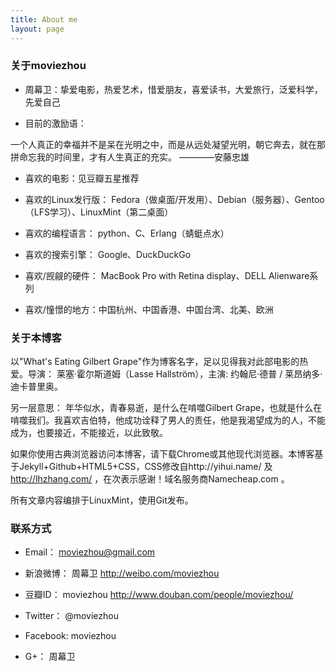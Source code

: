 ```yaml
---
title: About me
layout: page
---
```

### 关于moviezhou  
  
- 周幕卫：挚爱电影，热爱艺术，惜爱朋友，喜爱读书，大爱旅行，泛爱科学，先爱自己  
     
- 目前的激励语：  
  
一个人真正的幸福并不是呆在光明之中，而是从远处凝望光明，朝它奔去，就在那拼命忘我的时间里，才有人生真正的充实。   ————安藤忠雄  
  
- 喜欢的电影：见豆瓣五星推荐  
  
- 喜欢的Linux发行版： Fedora（做桌面/开发用）、Debian（服务器）、Gentoo（LFS学习）、LinuxMint（第二桌面）  

- 喜欢的编程语言： python、C、Erlang（蜻蜓点水）  

- 喜欢的搜索引擎： Google、DuckDuckGo  
 
- 喜欢/觊觎的硬件： MacBook Pro with Retina display、DELL Alienware系列  
  
- 喜欢/憧憬的地方：中国杭州、中国香港、中国台湾、北美、欧洲  
  
### 关于本博客    
  
以"What's Eating Gilbert Grape"作为博客名字，足以见得我对此部电影的热爱。导演： 莱塞·霍尔斯道姆（Lasse Hallström），主演: 约翰尼·德普 / 莱昂纳多·迪卡普里奥。  
  
另一层意思： 年华似水，青春易逝，是什么在啃噬Gilbert Grape，也就是什么在啃噬我们。我喜欢吉伯特，他成功诠释了男人的责任，他是我渴望成为的人，不能成为，也要接近，不能接近，以此致敬。  
    
如果你使用古典浏览器访问本博客，请下载Chrome或其他现代浏览器。本博客基于Jekyll+Github+HTML5+CSS，CSS修改自http://yihui.name/ 及 http://lhzhang.com/ ，在次表示感谢！域名服务商Namecheap.com 。  
  
所有文章内容编排于LinuxMint，使用Git发布。  
  
### 联系方式  
  
- Email： moviezhou@gmail.com  
  
- 新浪微博： 周幕卫   http://weibo.com/moviezhou
  
- 豆瓣ID： moviezhou   http://www.douban.com/people/moviezhou/
   
- Twitter： @moviezhou  

- Facebook: moviezhou
  
- G+： 周幕卫  

     
     
